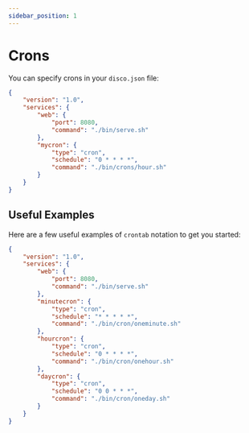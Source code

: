 ```yaml
---
sidebar_position: 1
---
```


# Crons

You can specify crons in your `disco.json` file:
```json
{
    "version": "1.0",
    "services": {
        "web": {
            "port": 8080,
            "command": "./bin/serve.sh"
        },
        "mycron": {
            "type": "cron",
            "schedule": "0 * * * *",
            "command": "./bin/crons/hour.sh"
        }
    }
}
```

## Useful Examples

Here are a few useful examples of `crontab` notation to get you started:
```json
{
    "version": "1.0",
    "services": {
        "web": {
            "port": 8080,
            "command": "./bin/serve.sh"
        },
        "minutecron": {
            "type": "cron",
            "schedule": "* * * * *",
            "command": "./bin/cron/oneminute.sh"
        },
        "hourcron": {
            "type": "cron",
            "schedule": "0 * * * *",
            "command": "./bin/cron/onehour.sh"
        },
        "daycron": {
            "type": "cron",
            "schedule": "0 0 * * *",
            "command": "./bin/cron/oneday.sh"
        }
    }
}
```
